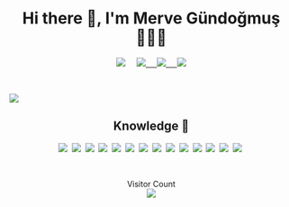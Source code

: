 <h1 align='center'> Hi there 👋, I'm Merve Gündoğmuş 👩🏼‍💻 </h1>

<p align='center'>
 <a href="mailto:mervegundogmus@outlook.com"><img src="https://img.shields.io/badge/Outlook-0078D4.svg?&style=for-the-badge&logo=microsoft%20outlook&logoColor=white" /></a>&nbsp;&nbsp;&nbsp;&nbsp;
 <a href="https://www.linkedin.com/in/mervegundogmus/"><img src="https://img.shields.io/badge/linkedin-%230077B5.svg?&style=for-the-badge&logo=linkedin&logoColor=white" /</a>&nbsp;&nbsp;&nbsp;&nbsp;
<a href="https://twitter.com/gundogmusmerve"><img src="https://img.shields.io/badge/twitter-%231DA1F2.svg?&style=for-the-badge&logo=twitter&logoColor=white" /</a>&nbsp;&nbsp;&nbsp;&nbsp;  
<a href="https://www.hackerrank.com/mervegundogmus"><img src="https://img.shields.io/badge/hackerrank-00CC66.svg?&style=for-the-badge&logo=hackerrank&logoColor=white" />      
</p><br>
    

<a href="https://github.com/mervegundogmus"><img align="center" src="https://github-readme-stats.vercel.app/api?username=mervegundogmus&show_icons=true&bg_color=0d1117&text_color=bdc3c7&title_color=f1c40f&icon_color=f1c40f&hide_border=true" /></a>
    
<h2 align='center'> Knowledge 🧠 </h2>
 <p align='center'>
 <img src="https://img.shields.io/badge/-Java-DF2B2D.svg?&style=for-the-badge&logo=java&logoColor=white&style=flat" />&nbsp;
 <img src="https://img.shields.io/badge/-Spring%20-8BC34A.svg?&style=for-the-badge&logo=spring&logoColor=white&style=flat" />&nbsp;
 <img src="https://img.shields.io/badge/-Python%20-3776AB.svg?&style=for-the-badge&logo=python&logoColor=white&style=flat" />&nbsp;
 <img src="https://img.shields.io/badge/-JavaScript%20-F7DF1E.svg?&style=for-the-badge&logo=javascript&logoColor=white&style=flat" />&nbsp;
 <img src="https://img.shields.io/badge/-HTML5%20-E34F26.svg?&style=for-the-badge&logo=html5&logoColor=white&style=flat" />&nbsp;
 <img src="https://img.shields.io/badge/-CSS3%20-1572B6.svg?&style=for-the-badge&logo=css3&logoColor=white&style=flat" />&nbsp;
 <img src="https://img.shields.io/badge/-ReactJs%20-61DAFB.svg?&style=for-the-badge&logo=react&logoColor=white&style=flat" />&nbsp;
 <img src="https://img.shields.io/badge/-Spring%20Boot-6DB43B.svg?&style=for-the-badge&logo=springboot&logoColor=white&style=flat" />&nbsp;
 <img src="https://img.shields.io/badge/-MySQL%20-4479A1.svg?&style=for-the-badge&logo=mysql&logoColor=white&style=flat" />&nbsp;
 <img src="https://img.shields.io/badge/-MongoDB%20-47A248.svg?&style=for-the-badge&logo=mongodb&logoColor=white&style=flat" />&nbsp;
 <img src="https://img.shields.io/badge/-IntelliJ%20IDEA-FE315D.svg?&style=for-the-badge&logo=intellijidea&logoColor=white&style=flat" />&nbsp;
 <img src="https://img.shields.io/badge/-WebStorm%20-1FB6E5.svg?&style=for-the-badge&logo=webstorm&logoColor=white&style=flat" />&nbsp;
 <img src="https://img.shields.io/badge/-PyCharm%20-1FCF87.svg?&style=for-the-badge&logo=pycharm&logoColor=white&style=flat" />&nbsp;
 <img src="https://img.shields.io/badge/-VS%20Code-007ACC.svg?&style=for-the-badge&logo=visualstudiocode&logoColor=white&style=flat" />&nbsp;
  
 </p><br>
    
<p align="center"> 
  Visitor Count<br>
  <img src="https://profile-counter.glitch.me/mervegundogmus/count.svg" />
</p>
